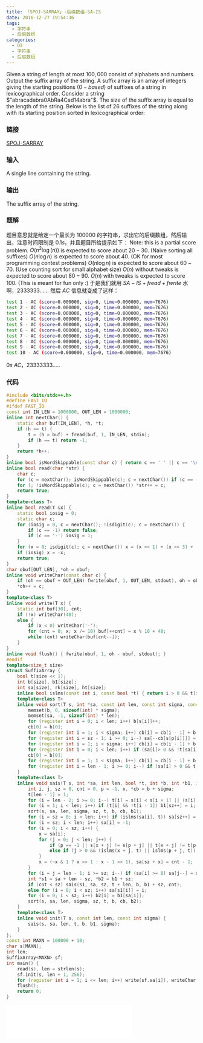 ```yaml
---
title: 「SPOJ-SARRAY」-后缀数组-SA-IS
date: 2016-12-27 19:54:36
tags:
  - 字符串
  - 后缀数组
categories:
  - OI
  - 字符串
  - 后缀数组
---
```

Given a string of length at most $100,000$ consist of alphabets and numbers. Output the suffix array of the string.
A suffix array is an array of integers giving the starting positions $(0-based)$ of suffixes of a string in lexicographical order. Consider a string $"abracadabra0AbRa4Cad14abra"$. The size of the suffix array is equal to the length of the string. Below is the list of $26$ suffixes of the string along with its starting position sorted in lexicographical order:
<!-- more -->
### 链接
[SPOJ-SARRAY](http://www.spoj.com/problems/SARRAY/)
### 输入
A single line containing the string.
### 输出
The suffix array of the string.
### 题解
题目意思就是给定一个最长为 $100000$ 的字符串，求出它的后缀数组，然后输出，注意时间限制是 $0.1s$，并且题目所给提示如下：
Note: this is a partial score problem.
$O(n^2 \log(n))$ is expected to score about $20-30$. (Naive sorting all suffixes)
$O(n \log n)$ is expected to score about $40$. (OK for most programming contest problems)
$O(n \log n)$ is expected to score about $60-70$. (Use counting sort for small alphabet size)
$O(n)$ without tweaks is expected to score about $80-90$.
$O(n)$ with tweaks is expected to score 100. (This is meant for fun only :)
于是我们就用 $SA-IS + fread + fwrite$ 水啊，2333333......
然后 $AC$ 信息就变成了这样：
``` bash
test 1 - AC (score=0.000000, sig=0, time=0.000000, mem=7676)
test 2 - AC (score=0.000000, sig=0, time=0.000000, mem=7676)
test 3 - AC (score=0.000000, sig=0, time=0.000000, mem=7676)
test 4 - AC (score=0.000000, sig=0, time=0.000000, mem=7676)
test 5 - AC (score=0.000000, sig=0, time=0.000000, mem=7676)
test 6 - AC (score=0.000000, sig=0, time=0.000000, mem=7676)
test 7 - AC (score=0.000000, sig=0, time=0.000000, mem=7676)
test 8 - AC (score=0.000000, sig=0, time=0.000000, mem=7676)
test 9 - AC (score=0.000000, sig=0, time=0.000000, mem=7676)
test 10 - AC (score=0.000000, sig=0, time=0.000000, mem=7676)
```
$0s$ $AC$，23333333.....
### 代码
``` cpp
#include <bits/stdc++.h>
#define FAST_IO
#ifdef FAST_IO
const int IN_LEN = 1000000, OUT_LEN = 1000000;
inline int nextChar() {
    static char buf[IN_LEN], *h, *t;
    if (h == t) {
        t = (h = buf) + fread(buf, 1, IN_LEN, stdin);
        if (h == t) return -1;
    }
    return *h++;
}
inline bool isWordSkippable(const char c) { return c == ' ' || c == '\n' || c == '\r'; }
inline bool read(char *str) {
    char c;
    for (c = nextChar(); isWordSkippable(c); c = nextChar()) if (c == -1) return false;
    for (; !isWordSkippable(c); c = nextChar()) *str++ = c;
    return true;
}
template<class T>
inline bool read(T &x) {
    static bool iosig = 0;
    static char c;
    for (iosig = 0, c = nextChar(); !isdigit(c); c = nextChar()) {
        if (c == -1) return false;
        if (c == '-') iosig = 1;
    }
    for (x = 0; isdigit(c); c = nextChar()) x = (x << 1) + (x << 3) + (c ^ '0');
    if (iosig) x = -x;
    return true;
}
char obuf[OUT_LEN], *oh = obuf;
inline void writeChar(const char c) {
    if (oh == obuf + OUT_LEN) fwrite(obuf, 1, OUT_LEN, stdout), oh = obuf;
    *oh++ = c;
}
template<class T>
inline void write(T x) {
    static int buf[30], cnt;
    if (!x) writeChar(48);
    else {
        if (x < 0) writeChar('-');
        for (cnt = 0; x; x /= 10) buf[++cnt] = x % 10 + 48;
        while (cnt) writeChar(buf[cnt--]);
    }
}
inline void flush() { fwrite(obuf, 1, oh - obuf, stdout); }
#endif
template<size_t size>
struct SuffixArray {
    bool t[size << 1];
    int b[size], b1[size];
    int sa[size], rk[size], ht[size];
    inline bool islms(const int i, const bool *t) { return i > 0 && t[i] && !t[i - 1]; }
    template<class T>
    inline void sort(T s, int *sa, const int len, const int sigma, const int sz, bool *t, int *b, int *cb, int *p) {
        memset(b, 0, sizeof(int) * sigma);
        memset(sa, -1, sizeof(int) * len);
        for (register int i = 0; i < len; i++) b[s[i]]++;
        cb[0] = b[0];
        for (register int i = 1; i < sigma; i++) cb[i] = cb[i - 1] + b[i];
        for (register int i = sz - 1; i >= 0; i--) sa[--cb[s[p[i]]]] = p[i];
        for (register int i = 1; i < sigma; i++) cb[i] = cb[i - 1] + b[i - 1];
        for (register int i = 0; i < len; i++) if (sa[i]> 0 && !t[sa[i] - 1]) sa[cb[s[sa[i] - 1]]++] = sa[i] - 1;
        cb[0] = b[0];
        for (register int i = 1; i < sigma; i++) cb[i] = cb[i - 1] + b[i];
        for (register int i = len - 1; i >= 0; i--) if (sa[i] > 0 && t[sa[i] - 1]) sa[--cb[s[sa[i] - 1]]] = sa[i] - 1;
    }
    template<class T>
    inline void sais(T s, int *sa, int len, bool *t, int *b, int *b1, int sigma) {
        int i, j, sz = 0, cnt = 0, p = -1, x, *cb = b + sigma;
        t[len - 1] = 1;
        for (i = len - 2; i >= 0; i--) t[i] = s[i] < s[i + 1] || (s[i] == s[i + 1] && t[i + 1]);
        for (i = 1; i < len; i++) if (t[i] && !t[i - 1]) b1[sz++] = i;
        sort(s, sa, len, sigma, sz, t, b, cb, b1);
        for (i = sz = 0; i < len; i++) if (islms(sa[i], t)) sa[sz++] = sa[i];
        for (i = sz; i < len; i++) sa[i] = -1;
        for (i = 0; i < sz; i++) {
            x = sa[i];
            for (j = 0; j < len; j++) {
                if (p == -1 || s[x + j] != s[p + j] || t[x + j] != t[p + j]) { cnt++, p = x; break; }
                else if (j > 0 && (islms(x + j, t) || islms(p + j, t))) break;
            }
            x = (~x & 1 ? x >> 1 : x - 1 >> 1), sa[sz + x] = cnt - 1;
        }
        for (i = j = len - 1; i >= sz; i--) if (sa[i] >= 0) sa[j--] = sa[i];
        int *s1 = sa + len - sz, *b2 = b1 + sz;
        if (cnt < sz) sais(s1, sa, sz, t + len, b, b1 + sz, cnt);
        else for (i = 0; i < sz; i++) sa[s1[i]] = i;
        for (i = 0; i < sz; i++) b2[i] = b1[sa[i]];
        sort(s, sa, len, sigma, sz, t, b, cb, b2);
    }
    template<class T>
    inline void init(T s, const int len, const int sigma) {
        sais(s, sa, len, t, b, b1, sigma);
    }
};
const int MAXN = 100000 + 10;
char s[MAXN];
int len;
SuffixArray<MAXN> sf;
int main() {
    read(s), len = strlen(s);
    sf.init(s, len + 1, 256);
    for (register int i = 1; i <= len; i++) write(sf.sa[i]), writeChar('\n');
    flush();
    return 0;
}
```
<iframe frameborder="no" border="0" marginwidth="0" marginheight="0" width=330 height=86 src="//music.163.com/outchain/player?type=2&id=34072418&auto=1&height=66"></iframe>
